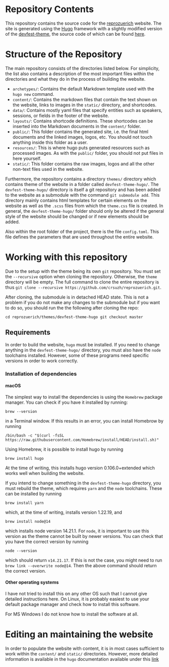# Repository Contents

This repository contains the source code for the [reprozuerich](www.reprozurich.org) website. The site is generated using the [Hugo](gohugo.io) framework with a slightly modified version of the [devfest-theme](https://github.com/GDGToulouse/devfest-theme-hugo), the source code of which can be found [here](https://github.com/felix-hof/devfest-theme-hugo).

# Structure of the Repository

The main repository consists of the directories listed below. For simplicity, the list also contains a description of the most important files within the directories and what they do in the process of building the website.
- `archetypes/`: Contains the default Markdown template used with the `hugo new` command.
- `content/`: Contains the markdown files that contain the text shown on the website, links to images in the `static/` directory, and shortcodes.
- `data/`: Contains mostly yaml files that specify entities such as speakers, sessions, or fields in the footer of the website.
- `layouts/`: Contains shortcode definitions. These shortcodes can be inserted into the Markdown documents in the `content/` folder.
- `public/`: This folder contains the generated site, i.e. the final html documents and the linked images, logos, etc. You should not touch anything inside this folder as a user.
- `resources/`: This is where hugo puts generated resources such as processed images. As with the `public/` folder, you should not put files in here yourself.
- `static/`: This folder contains the raw images, logos and all the other non-text files used in the website.

Furthermore, the repository contains a directory `themes/` directory which contains theme of the website in a folder called `devfest-theme-hugo/`. The `devfest-theme-hugo/` directory is itself a git repository and has been added to the website as a submodule with the command `git submodule add`. This directory mainly contains html templates for certain elements on the website as well as the `.scss` files from which the `theme.css` file is created. In general, the `devfest-theme-hugo/` folder should only be altered if the general style of the website should be changed or if new elements should be added.

Also within the root folder of the project, there is the file `config.toml`. This file defines the parameters that are used throughout the entire website.

# Working with this repository

Due to the setup with the theme being its own `git` repository. You must set the `--recursive` option when cloning the repository. Otherwise, the `theme` directory will be empty. The full command to clone the entire repository is thus `git clone --recursive https://github.com/crsuzh/reprozuerich.git`.

After cloning, the submodule is in detached HEAD state. This is not a problem if you do not make any changes to the submodule but if you want to do so, you should run the the following after cloning the repo:

`
cd reprozuerich/themes/devfest-theme-hugo
git checkout master
`

## Requirements

In order to build the website, `hugo` must be installed. If you need to change anything in the `devfest-theme-hugo/` directory, you must also have the `node` toolchains installed. However, some of these programs need specific versions in order to work correctly.

### Installation of dependencies

#### macOS

The simplest way to install the dependencies is using the `Homebrew` package manager. You can check if you have it installed by running:

`brew --version` 

in a Terminal window. If this results in an error, you can install Homebrow by running

`/bin/bash -c "$(curl -fsSL https://raw.githubusercontent.com/Homebrew/install/HEAD/install.sh)"`

Using Homebrew, it is possible to install hugo by running

`brew install hugo`

At the time of writing, this installs hugo version 0.106.0+extended which works well when building the website.

If you intend to change something in the `devfest-theme-hugo` directory, you must rebuild the theme, which requires `yarn` and the `node` toolchains. These can be installed by running

`brew install yarn`

which, at the time of writing, installs version 1.22.19, and

`brew install node@14`

which installs node version 14.21.1. For `node`, it is important to use this version as the theme cannot be built by newer versions. You can check that you have the correct version by running

`node --version`

which should return `v14.21.17`. If this is not the case, you might need to run `brew link --overwrite node@14`. Then the above command should return the correct version.

#### Other operating systems

I have not tried to install this on any other OS such that I cannot give detailed instructions here. On Linux, it is probably easiest to use your default package manager and check how to install this software.

For MS Windows I do not know how to install the software at all.

# Editing an maintaining the website

In order to populate the website with content, it is in most cases sufficient to work within the `content/` and `static/` directories. However, more detailed information is available in the `hugo` documentation available under this [link](https://gohugo.io/documentation/)


